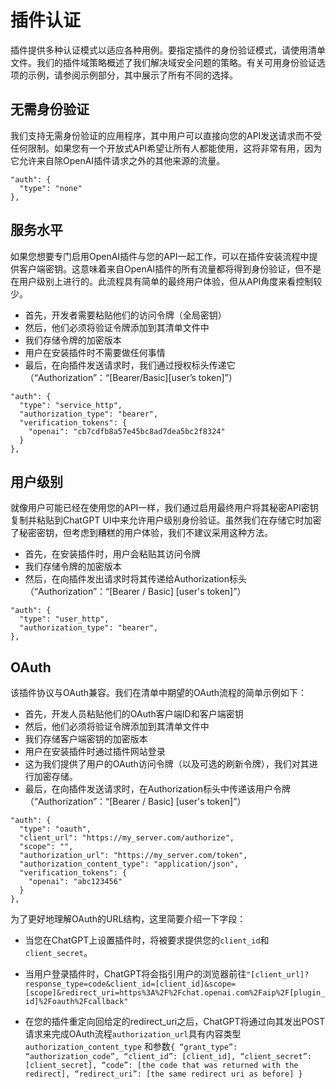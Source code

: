 # 插件认证

插件提供多种认证模式以适应各种用例。要指定插件的身份验证模式，请使用清单文件。我们的插件域策略概述了我们解决域安全问题的策略。有关可用身份验证选项的示例，请参阅示例部分，其中展示了所有不同的选择。

## 无需身份验证

我们支持无需身份验证的应用程序，其中用户可以直接向您的API发送请求而不受任何限制。如果您有一个开放式API希望让所有人都能使用，这将非常有用，因为它允许来自除OpenAI插件请求之外的其他来源的流量。

```
"auth": {
  "type": "none"
},
```

## 服务水平

如果您想要专门启用OpenAI插件与您的API一起工作，可以在插件安装流程中提供客户端密钥。这意味着来自OpenAI插件的所有流量都将得到身份验证，但不是在用户级别上进行的。此流程具有简单的最终用户体验，但从API角度来看控制较少。

- 首先，开发者需要粘贴他们的访问令牌（全局密钥）
- 然后，他们必须将验证令牌添加到其清单文件中
- 我们存储令牌的加密版本
- 用户在安装插件时不需要做任何事情
- 最后，在向插件发送请求时，我们通过授权标头传递它（“Authorization”：“[Bearer/Basic][user’s token]”）

```
"auth": {
  "type": "service_http",
  "authorization_type": "bearer",
  "verification_tokens": {
    "openai": "cb7cdfb8a57e45bc8ad7dea5bc2f8324"
  }
},
```

## 用户级别

就像用户可能已经在使用您的API一样，我们通过启用最终用户将其秘密API密钥复制并粘贴到ChatGPT UI中来允许用户级别身份验证。虽然我们在存储它时加密了秘密密钥，但考虑到糟糕的用户体验，我们不建议采用这种方法。

- 首先，在安装插件时，用户会粘贴其访问令牌
- 我们存储令牌的加密版本
- 然后，在向插件发出请求时将其传递给Authorization标头（“Authorization”：“[Bearer / Basic] [user's token]”）

```
"auth": {
  "type": "user_http",
  "authorization_type": "bearer",
},
```

## OAuth

该插件协议与OAuth兼容。我们在清单中期望的OAuth流程的简单示例如下：

- 首先，开发人员粘贴他们的OAuth客户端ID和客户端密钥
- 然后，他们必须将验证令牌添加到其清单文件中
- 我们存储客户端密钥的加密版本
- 用户在安装插件时通过插件网站登录
- 这为我们提供了用户的OAuth访问令牌（以及可选的刷新令牌），我们对其进行加密存储。
- 最后，在向插件发送请求时，在Authorization标头中传递该用户令牌（“Authorization”：“[Bearer / Basic] [user's token]”）

```
"auth": {
  "type": "oauth",
  "client_url": "https://my_server.com/authorize",
  "scope": "",
  "authorization_url": "https://my_server.com/token",
  "authorization_content_type": "application/json",
  "verification_tokens": {
    "openai": "abc123456"
  }
},
```

为了更好地理解OAuth的URL结构，这里简要介绍一下字段：

- 当您在ChatGPT上设置插件时，将被要求提供您的`client_id`和`client_secret`。

- 当用户登录插件时，ChatGPT将会指引用户的浏览器前往`"[client_url]?response_type=code&client_id=[client_id]&scope=[scope]&redirect_uri=https%3A%2F%2Fchat.openai.com%2Faip%2F[plugin_id]%2Foauth%2Fcallback"`

- 在您的插件重定向回给定的redirect_uri之后，ChatGPT将通过向其发出POST请求来完成OAuth流程`authorization_url`具有内容类型`authorization_content_type`
和参数`{ “grant_type”: “authorization_code”, “client_id”: [client_id], “client_secret”: [client_secret], “code”: [the code that was returned with the redirect], “redirect_uri”: [the same redirect uri as before] }`








